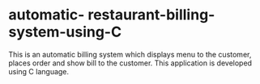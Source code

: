 # automatic- restaurant-billing-system-using-C
 This is an automatic billing system which displays menu to the customer, places order and show bill to the customer. This application is developed using C language. 
